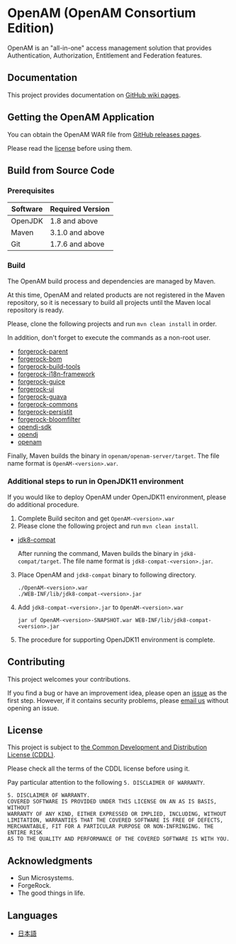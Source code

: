 # OpenAM (OpenAM Consortium Edition)

OpenAM is an "all-in-one" access management solution that provides Authentication,
Authorization, Entitlement and Federation features.

## Documentation

This project provides documentation on [GitHub wiki pages][github_wiki].

## Getting the OpenAM Application

You can obtain the OpenAM WAR file from [GitHub releases pages][github_releases].

Please read the [license](#License) before using them.

## Build from Source Code

### Prerequisites

Software               | Required Version
---------------------- | ----------------
OpenJDK                | 1.8 and above
Maven                  | 3.1.0 and above
Git                    | 1.7.6 and above

### Build

The OpenAM build process and dependencies are managed by Maven.

At this time, OpenAM and related products are not registered in the Maven repository, so it is necessary to build all projects until the Maven local repository is ready.

Please, clone the following projects and run `mvn clean install` in order.

In addition, don't forget to execute the commands as a non-root user.

* [forgerock-parent](https://github.com/openam-jp/forgerock-parent)
* [forgerock-bom](https://github.com/openam-jp/forgerock-bom)
* [forgerock-build-tools](https://github.com/openam-jp/forgerock-build-tools)
* [forgerock-i18n-framework](https://github.com/openam-jp/forgerock-i18n-framework)
* [forgerock-guice](https://github.com/openam-jp/forgerock-guice)
* [forgerock-ui](https://github.com/openam-jp/forgerock-ui)
* [forgerock-guava](https://github.com/openam-jp/forgerock-guava)
* [forgerock-commons](https://github.com/openam-jp/forgerock-commons)
* [forgerock-persistit](https://github.com/openam-jp/forgerock-persistit)
* [forgerock-bloomfilter](https://github.com/openam-jp/forgerock-bloomfilter)
* [opendj-sdk](https://github.com/openam-jp/opendj-sdk)
* [opendj](https://github.com/openam-jp/opendj)
* [openam](https://github.com/openam-jp/openam)

Finally, Maven builds the binary in `openam/openam-server/target`. The file name format is `OpenAM-<version>.war`.

### Additional steps to run in OpenJDK11 environment

If you would like to deploy OpenAM under OpenJDK11 environment, please do additional procedure. 

1. Complete Build seciton and get `OpenAM-<version>.war`
2. Please clone the following project and run `mvn clean install`. 
* [jdk8-compat](https://github.com/openam-jp/jdk8-compat)

    After running the command, Maven builds the binary in `jdk8-compat/target`. The file name format is `jdk8-compat-<version>.jar`.

3. Place OpenAM and `jdk8-compat` binary to following directory.

       ./OpenAM-<version>.war
       ./WEB-INF/lib/jdk8-compat-<version>.jar


4. Add `jdk8-compat-<version>.jar` to `OpenAM-<version>.war`

       jar uf OpenAM-<version>-SNAPSHOT.war WEB-INF/lib/jdk8-compat-<version>.jar

5. The procedure for supporting OpenJDK11 environment is complete.

## Contributing

This project welcomes your contributions.

If you find a bug or have an improvement idea, please open an [issue][github_issues] as the first step.
However, if it contains security problems, please [email us][mail_openam_dev] without opening an issue.

## License

This project is subject to [the Common Development and Distribution License (CDDL)](LICENSE.md).

Please check all the terms of the CDDL license before using it.

Pay particular attention to the following `5. DISCLAIMER OF WARRANTY`.

```
5. DISCLAIMER OF WARRANTY.
COVERED SOFTWARE IS PROVIDED UNDER THIS LICENSE ON AN AS IS BASIS, WITHOUT
WARRANTY OF ANY KIND, EITHER EXPRESSED OR IMPLIED, INCLUDING, WITHOUT
LIMITATION, WARRANTIES THAT THE COVERED SOFTWARE IS FREE OF DEFECTS,
MERCHANTABLE, FIT FOR A PARTICULAR PURPOSE OR NON-INFRINGING. THE ENTIRE RISK
AS TO THE QUALITY AND PERFORMANCE OF THE COVERED SOFTWARE IS WITH YOU. 
```

## Acknowledgments

* Sun Microsystems.
* ForgeRock.
* The good things in life.

## Languages

* [日本語](README_ja.md)

[mail_openam_dev]: mailto:openam-dev@OpenAM.jp
[github_issues]: https://github.com/openam-jp/openam/issues
[github_wiki]: https://github.com/openam-jp/openam/wiki
[github_releases]: https://github.com/openam-jp/openam/releases

